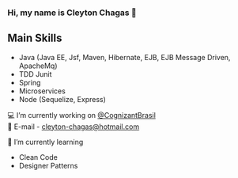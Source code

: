 ### Hi, my name is Cleyton Chagas 👋

## Main Skills
- Java (Java EE, Jsf, Maven, Hibernate, EJB, EJB Message Driven, ApacheMq)
- TDD Junit 
- Spring
- Microservices
- Node (Sequelize, Express)


💻 I’m currently working on [@CognizantBrasil](https://www.cognizant.com/pt-br/) </br>
💬 E-mail - cleyton-chagas@hotmail.com

🌱 I’m currently learning
- Clean Code
- Designer Patterns


